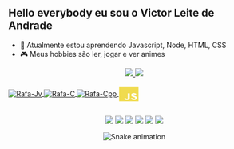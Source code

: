 ## Hello everybody eu sou o Victor Leite de Andrade

- 📖 Atualmente estou aprendendo Javascript, Node, HTML, CSS
- 🎮 Meus hobbies são ler, jogar e ver animes


<div align="center">
  <a href="https://github.com/victorleite06">
  <img height="180em" src="https://github-readme-stats.vercel.app/api?username=victorleite06&show_icons=true&theme=dracula&include_all_commits=true&count_private=true"/>
  <img height="180em" src="https://github-readme-stats.vercel.app/api/top-langs/?username=victorleite06&layout=compact&langs_count=7&theme=dracula"/>
</div>
  
  
  </div align="center">
<div style="display: inline_block"><br>
  <img align="center" alt="Rafa-Jv" height="30" width="40" src="https://cdn.jsdelivr.net/gh/devicons/devicon/icons/java/java-original.svg">
  <img align="center" alt="Rafa-C" height="30" width="40" src="https://cdn.jsdelivr.net/gh/devicons/devicon/icons/c/c-original.svg">
  <img align="center" alt="Rafa-Cpp" height="30" width="40" src="https://cdn.jsdelivr.net/gh/devicons/devicon/icons/cplusplus/cplusplus-original.svg">
  <img align="center" alt="Rafa-Js" height="30" width="40" src="https://raw.githubusercontent.com/devicons/devicon/master/icons/javascript/javascript-plain.svg">
</div>
</div>
  
  ##
  
  <div align="center"> 
  <a href="https://instagram.com/victor06062001" target="_blank"><img src="https://img.shields.io/badge/-Instagram-%23E4405F?style=for-the-badge&logo=instagram&logoColor=white" target="_blank"></a>
    <a href="https://www.facebook.com/victor.leite.696/" target="_blank"><img src="https://img.shields.io/badge/Facebook-1877F2?style=for-the-badge&logo=facebook&logoColor=white" target="_blank"></a>
  <a href="https://myanimelist.net/profile/victorLeite06" target="_blank"><img src="https://img.shields.io/badge/Myanimelist-2E51A2?style=for-the-badge&logo=myanimelist&logoColor=white" target="_blank"></a>
  <a href="https://steamcommunity.com/id/victorGO06/" target="_blank"><img src="https://img.shields.io/badge/Steam-000000?style=for-the-badge&logo=steam&logoColor=white" target="_blank"></a>
  <a href = "mailto:victor.leite2001@gmail.com"><img src="https://img.shields.io/badge/-Gmail-%23333?style=for-the-badge&logo=gmail&logoColor=white" target="_blank"></a>
  <a href="https://www.linkedin.com/in/victor-leite-de-andrade-5b7083192" target="_blank"><img src="https://img.shields.io/badge/-LinkedIn-%230077B5?style=for-the-badge&logo=linkedin&logoColor=white" target="_blank"></a> 
  
  ![Snake animation](https://github.com/victorleite06/victorleite06/blob/output/github-contribution-grid-snake.svg)
  </div>
  

